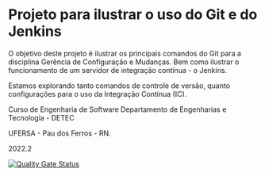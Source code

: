 # Projeto para ilustrar o uso do Git e do Jenkins

O objetivo deste projeto é ilustrar os principais comandos do Git para a disciplina Gerência de Configuração e Mudanças. Bem como ilustrar o funcionamento de um servidor de integração contínua - o Jenkins.

Estamos explorando tanto comandos de controle de versão, quanto configurações para o uso da Integração Contínua (IC).

Curso de Engenharia de Software
Departamento de Engenharias e Tecnologia - DETEC

UFERSA - Pau dos Ferros - RN.

2022.2

[![Quality Gate Status](https://sonarcloud.io/api/project_badges/measure?project=alyssonfm_gcm-classes&metric=alert_status)](https://sonarcloud.io/summary/new_code?id=alyssonfm_gcm-classes)
